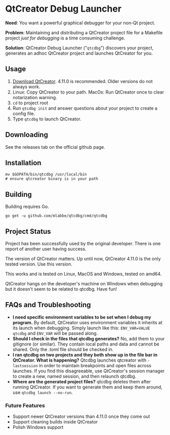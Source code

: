# QtCreator Debug Launcher #

**Need**: You want a powerful graphical debugger for your non-Qt project.

**Problem**: Maintaining and distributing a QtCreator project file for a Makefile project _just for debugging_ is a time consuming challenge.

**Solution**: QtCreator Debug Launcher ("`qtcdbg`") discovers your project, generates an adhoc QtCreator project and launches QtCreator for you.

## Usage ##

 1. [Download QtCreator](https://download.qt.io/official_releases/qtcreator/4.11/4.11.0/).  4.11.0 is recommended.  Older versions do not always work.
 2. Linux: Copy QtCreator to your path.  MacOs: Run QtCreator once to clear notarization warning. 
 3. `cd` to project root
 4. Run `qtcdbg init` and answer questions about your project to create a config file.
 5. Type `qtcdbg` to launch QtCreator.

## Downloading ##

See the releases tab on the official github page.

## Installation ##

    mv $GOPATH/bin/qtcdbg /usr/local/bin
    # ensure qtcreator binary is in your path 

## Building ##

Building requires Go.

    go get -u github.com/mlabbe/qtcdbg/cmd/qtcdbg


## Project Status ##

Project has been successfully used by the original developer.  There is one report of another user having success.

The version of QtCreator matters.  Up until now, QtCreator 4.11.0 is the only tested version.  Use this version.

This works and is tested on Linux, MacOS and Windows, tested on amd64.

QtCreator hangs on the developer's machine on Windows when debugging but it doesn't seem to be related to qtcdbg.  Have fun!

## FAQs and Troubleshooting ##

 - **I need specific environment variables to be set when I debug my program.**  By default, QtCreator uses environment variables it inherits at its launch when debugging.  Simply launch like this: `ENV_VAR=VALUE qtcdbg` and `ENV_VAR` will be passed along.
 - **Should I check in the files that qtcdbg generates?** No, add them to your gitignore (or similar). They contain local paths and data and cannot be shared.  Only the .toml file should be checked in.
 - **I ran qtcdbg on two projects and they both show up in the file bar in QtCreator. What is happening?**  Qtcdbg launches qtcreator with `-lastsession` in order to maintain breakpoints and open files across launches.  If you find this disagreeable, use QtCreator's session manager to create a new, named session, and then relaunch qtcdbg.
 - **Where are the generated project files?** qtcdbg deletes them after running QtCreator.  If you want to generate them and keep them around, use `qtcdbg launch --no-run`.

### Future Features ###

 - Support newer QtCreator versions than 4.11.0 once they come out
 - Support cleaning builds inside QtCreator
 - Polish Windows support
